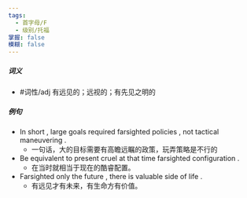 ```yaml
---
tags:
  - 首字母/F
  - 级别/托福
掌握: false
模糊: false
---
```

##### 词义
- #词性/adj  有远见的；远视的；有先见之明的
##### 例句
- In short , large goals required farsighted policies , not tactical maneuvering .
	- 一句话，大的目标需要有高瞻远瞩的政策，玩弄策略是不行的
- Be equivalent to present cruel at that time farsighted configuration .
	- 在当时就相当于现在的酷睿配置。
- Farsighted only the future , there is valuable side of life .
	- 有远见才有未来，有生命方有价值。
